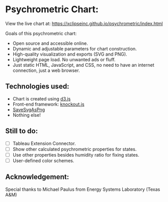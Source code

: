 # Psychrometric Chart:

View the live chart at: https://xclipseinc.github.io/psychrometric/index.html

Goals of this psychrometric chart:

- Open source and accessible online.
- Dynamic and adjustable parameters for chart construction.
- High-quality visualization and exports (SVG and PNG).
- Lightweight page load. No unwanted ads or fluff.
- Just static HTML, JavaScript, and CSS, no need to have an internet
  connection, just a web browser.

## Technologies used:

* Chart is created using [d3.js](https://d3js.org/)
* Front-end framework: [knockout.js](https://knockoutjs.com)
* [SaveSvgAsPng](https://github.com/exupero/saveSvgAsPng)
* Nothing else!

## Still to do:

- [ ] Tableau Extension Connector.
- [ ] Show other calculated psychrometric properties for states.
- [ ] Use other properties besides humidity ratio for fixing states.
- [ ] User-defined color schemes.

## Acknowledgement:
Special thanks to Michael Paulus from Energy Systems Laboratory (Texas A&M)
